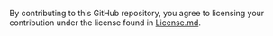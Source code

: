 By contributing to this GitHub repository, you agree to licensing your contribution under the license found in [License.md](License.md).